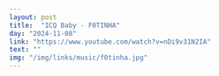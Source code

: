 ```yaml
---
layout: post
title:  "ICQ Baby - F0TINHA"
day: "2024-11-08"
link: "https://www.youtube.com/watch?v=nDi9v31N2IA"
text: ""
img: "/img/links/music/f0tinha.jpg"
---
```

